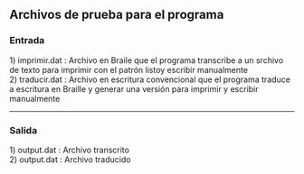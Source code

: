 <h2>Archivos de prueba para el programa</h2>

<h3>Entrada</h3>
1) imprimir.dat : Archivo en Braile que el programa transcribe a un srchivo de texto para imprimir con el patrón listoy escribir manualmente<br>
2) traducir.dat : Archivo en escritura convencional que el programa traduce a escritura en Braille y generar una versión para imprimir y escribir manualmente

***

<h3>Salida</h3>
1) output.dat : Archivo transcrito<br>
2) output.dat : Archivo traducido
